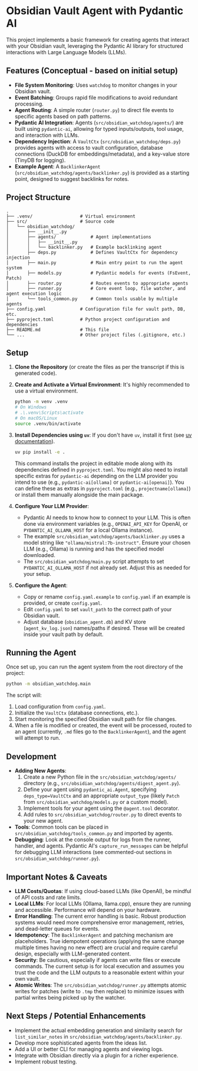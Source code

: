 # Obsidian Vault Agent with Pydantic AI

This project implements a basic framework for creating agents that interact with your Obsidian vault, leveraging the Pydantic AI library for structured interactions with Large Language Models (LLMs).

## Features (Conceptual - based on initial setup)

*   **File System Monitoring**: Uses `watchdog` to monitor changes in your Obsidian vault.
*   **Event Batching**: Groups rapid file modifications to avoid redundant processing.
*   **Agent Routing**: A simple router (`router.py`) to direct file events to specific agents based on path patterns.
*   **Pydantic AI Integration**: Agents (`src/obsidian_watchdog/agents/`) are built using `pydantic-ai`, allowing for typed inputs/outputs, tool usage, and interaction with LLMs.
*   **Dependency Injection**: A `VaultCtx` (`src/obsidian_watchdog/deps.py`) provides agents with access to vault configuration, database connections (DuckDB for embeddings/metadata), and a key-value store (TinyDB for logging).
*   **Example Agent**: A `BacklinkerAgent` (`src/obsidian_watchdog/agents/backlinker.py`) is provided as a starting point, designed to suggest backlinks for notes.

## Project Structure

```
.
├── .venv/                  # Virtual environment
├── src/                    # Source code
│   └── obsidian_watchdog/
│       ├── __init__.py
│       ├── agents/             # Agent implementations
│       │   ├── __init__.py
│       │   └── backlinker.py   # Example backlinking agent
│       ├── deps.py             # Defines VaultCtx for dependency injection
│       ├── main.py             # Main entry point to run the agent system
│       ├── models.py           # Pydantic models for events (FsEvent, Patch)
│       ├── router.py           # Routes events to appropriate agents
│       ├── runner.py           # Core event loop, file watcher, and agent execution logic
│       └── tools_common.py     # Common tools usable by multiple agents
├── config.yaml             # Configuration file for vault path, DB, etc.
├── pyproject.toml          # Python project configuration and dependencies
├── README.md               # This file
└── ...                     # Other project files (.gitignore, etc.)
```

## Setup

1.  **Clone the Repository** (or create the files as per the transcript if this is generated code).

2.  **Create and Activate a Virtual Environment**:
    It's highly recommended to use a virtual environment.
    ```bash
    python -m venv .venv
    # On Windows
    # .\.venv\Scripts\activate
    # On macOS/Linux
    source .venv/bin/activate
    ```

3.  **Install Dependencies using `uv`**:
    If you don't have `uv`, install it first (see [uv documentation](https://github.com/astral-sh/uv)).
    ```bash
    uv pip install -e .
    ```
    This command installs the project in editable mode along with its dependencies defined in `pyproject.toml`.
    You might also need to install specific extras for `pydantic-ai` depending on the LLM provider you intend to use (e.g., `pydantic-ai[ollama]` or `pydantic-ai[openai]`). You can define these as extras in `pyproject.toml` (e.g., `projectname[ollama]`) or install them manually alongside the main package.

4.  **Configure Your LLM Provider**:
    *   Pydantic AI needs to know how to connect to your LLM. This is often done via environment variables (e.g., `OPENAI_API_KEY` for OpenAI, or `PYDANTIC_AI_OLLAMA_HOST` for a local Ollama instance).
    *   The example `src/obsidian_watchdog/agents/backlinker.py` uses a model string like `"ollama/mistral:7b-instruct"`. Ensure your chosen LLM (e.g., Ollama) is running and has the specified model downloaded.
    *   The `src/obsidian_watchdog/main.py` script attempts to set `PYDANTIC_AI_OLLAMA_HOST` if not already set. Adjust this as needed for your setup.

5.  **Configure the Agent**: 
    *   Copy or rename `config.yaml.example` to `config.yaml` if an example is provided, or create `config.yaml`.
    *   Edit `config.yaml` to set `vault_path` to the correct path of your Obsidian vault.
    *   Adjust database (`obsidian_agent.db`) and KV store (`agent_kv_log.json`) names/paths if desired. These will be created inside your vault path by default.

## Running the Agent

Once set up, you can run the agent system from the root directory of the project:

```bash
python -m obsidian_watchdog.main
```

The script will:
1.  Load configuration from `config.yaml`.
2.  Initialize the `VaultCtx` (database connections, etc.).
3.  Start monitoring the specified Obsidian vault path for file changes.
4.  When a file is modified or created, the event will be processed, routed to an agent (currently, `.md` files go to the `BacklinkerAgent`), and the agent will attempt to run.

## Development

*   **Adding New Agents**: 
    1.  Create a new Python file in the `src/obsidian_watchdog/agents/` directory (e.g., `src/obsidian_watchdog/agents/digest_agent.py`).
    2.  Define your agent using `pydantic_ai.Agent`, specifying `deps_type=VaultCtx` and an appropriate `output_type` (likely `Patch` from `src/obsidian_watchdog/models.py` or a custom model).
    3.  Implement tools for your agent using the `@agent.tool` decorator.
    4.  Add rules to `src/obsidian_watchdog/router.py` to direct events to your new agent.
*   **Tools**: Common tools can be placed in `src/obsidian_watchdog/tools_common.py` and imported by agents.
*   **Debugging**: Look at the console output for logs from the runner, handler, and agents. Pydantic AI's `capture_run_messages` can be helpful for debugging LLM interactions (see commented-out sections in `src/obsidian_watchdog/runner.py`).

## Important Notes & Caveats

*   **LLM Costs/Quotas**: If using cloud-based LLMs (like OpenAI), be mindful of API costs and rate limits.
*   **Local LLMs**: For local LLMs (Ollama, llama.cpp), ensure they are running and accessible. Performance will depend on your hardware.
*   **Error Handling**: The current error handling is basic. Robust production systems would need more comprehensive error management, retries, and dead-letter queues for events.
*   **Idempotency**: The `BacklinkerAgent` and patching mechanism are placeholders. True idempotent operations (applying the same change multiple times having no new effect) are crucial and require careful design, especially with LLM-generated content.
*   **Security**: Be cautious, especially if agents can write files or execute commands. The current setup is for local execution and assumes you trust the code and the LLM outputs to a reasonable extent within your own vault.
*   **Atomic Writes**: The `src/obsidian_watchdog/runner.py` attempts atomic writes for patches (write to `.tmp` then replace) to minimize issues with partial writes being picked up by the watcher.

## Next Steps / Potential Enhancements

*   Implement the actual embedding generation and similarity search for `list_similar_notes` in `src/obsidian_watchdog/agents/backlinker.py`.
*   Develop more sophisticated agents from the ideas list.
*   Add a UI or better CLI for managing agents and viewing logs.
*   Integrate with Obsidian directly via a plugin for a richer experience.
*   Implement robust testing.
